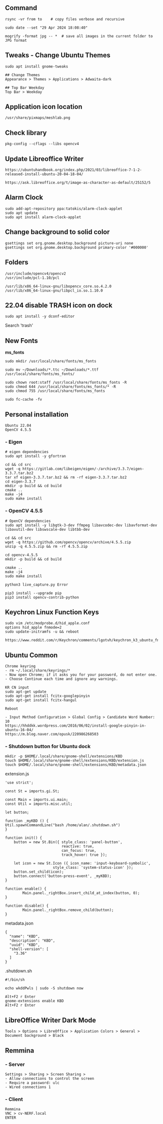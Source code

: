 ## Command

```
rsync -vr from to    # copy files verbose and recursive

sudo date --set "29 Apr 2024 18:08:40"

mogrify -format jpg -- *  # save all images in the current folder to JPG format

```

## Tweaks - Change Ubuntu Themes

```
sudo apt install gnome-tweaks

## Change Themes
Appearance > Themes > Applications > Adwaita-dark

## Top Bar Weekday
Top Bar > Weekday
```

## Application icon location

```
/usr/share/pixmaps/meshlab.png
```

## Check library

```
pkg-config --cflags --libs opencv4
```

## Update Libreoffice Writer

```
https://ubuntuhandbook.org/index.php/2021/03/libreoffice-7-1-2-released-install-ubuntu-20-04-18-04/
```
```
https://ask.libreoffice.org/t/image-as-character-as-default/25152/5
```

## Alarm Clock

```
sudo add-apt-repository ppa:tatokis/alarm-clock-applet
sudo apt update
sudo apt install alarm-clock-applet
```

## Change background to solid color

```
gsettings set org.gnome.desktop.background picture-uri none
gsettings set org.gnome.desktop.background primary-color '#000000'
```

## Folders

```
/usr/include/opencv4/opencv2
/usr/include/pcl-1.10/pcl
```
```
/usr/lib/x86_64-linux-gnu/libopencv_core.so.4.2.0
/usr/lib/x86_64-linux-gnu/libpcl_io.so.1.10.0
```

## 22.04 disable TRASH icon on dock
```
sudo apt install -y dconf-editor
```
Search 'trash'

## New Fonts
**ms_fonts**
```
sudo mkdir /usr/local/share/fonts/ms_fonts

sudo mv ~/Downloads/*.ttc ~/Downloads/*.ttf /usr/local/share/fonts/ms_fonts/

sudo chown root:staff /usr/local/share/fonts/ms_fonts -R
sudo chmod 644 /usr/local/share/fonts/ms_fonts/* -R
sudo chmod 755 /usr/local/share/fonts/ms_fonts

sudo fc-cache -fv
```

## Personal installation

```
Ubuntu 22.04
OpenCV 4.5.5
```
### - Eigen
```
# eigen dependencies
sudo apt install -y gfortran

cd && cd src
wget -q https://gitlab.com/libeigen/eigen/-/archive/3.3.7/eigen-3.3.7.tar.bz2
tar xf eigen-3.3.7.tar.bz2 && rm -rf eigen-3.3.7.tar.bz2
cd eigen-3.3.7
mkdir -p build && cd build
cmake ..
make -j4
sudo make install
```
### - OpenCV 4.5.5
```
# OpenCV dependencies
sudo apt install -y libgtk-3-dev ffmpeg libavcodec-dev libavformat-dev libavutil-dev libswscale-dev libtbb-dev

cd && cd src
wget -q https://github.com/opencv/opencv/archive/4.5.5.zip
unzip -q 4.5.5.zip && rm -rf 4.5.5.zip

cd opencv-4.5.5
mkdir -p build && cd build

cmake ..
make -j4
sudo make install
```
```
python3 live_capture.py Error

pip3 install --upgrade pip
pip3 install opencv-contrib-python
```

## Keychron Linux Function Keys

```
sudo vim /etc/modprobe.d/hid_apple.conf
options hid_apple fnmode=2
sudo update-initramfs -u && reboot
```

```
https://www.reddit.com/r/Keychron/comments/lgotvh/keychron_k3_ubuntu_fn_keys/
```

## Ubuntu Common
```
Chrome keyring
- rm ~/.local/share/keyrings/*
- Now open Chrome; if it asks you for your password, do not enter one.
- Choose Continue each time and ignore any warnings.
```
```
KR CN input
sudo apt-get update
sudo apt-get install fcitx-googlepinyin
sudo apt-get install fcitx-hangul

Reboot

- Input Method Configuration > Global Config > Candidate Word Number: 10
https://hhddkk.wordpress.com/2016/06/02/install-google-pinyin-in-ubuntu-16-04/
https://m.blog.naver.com/opusk/220986268503
```

### - Shutdown button for Ubuntu dock
```
mkdir -p $HOME/.local/share/gnome-shell/extensions/KBD
touch $HOME/.local/share/gnome-shell/extensions/KBD/extension.js
touch $HOME/.local/share/gnome-shell/extensions/KBD/metadata.json
```
extension.js  
```
'use strict';

const St = imports.gi.St;

const Main = imports.ui.main;
const Util = imports.misc.util;

let button;

function _myKBD () {
Util.spawnCommandLine("bash /home/alan/.shutdown.sh")
}

function init() {
    button = new St.Bin({ style_class: 'panel-button',
                          reactive: true,
                          can_focus: true,
                          track_hover: true });
                          
    let icon = new St.Icon ({ icon_name: 'input-keyboard-symbolic',
                      style_class: 'system-status-icon' });
    button.set_child(icon);
    button.connect('button-press-event', _myKBD);
}

function enable() {
        Main.panel._rightBox.insert_child_at_index(button, 0);
}

function disable() {
        Main.panel._rightBox.remove_child(button);
}
```
metadata.json  
```
{
  "name": "KBD",
  "description": "KBD",
  "uuid": "KBD",
  "shell-version": [
    "3.36"
  ]
}
```
.shutdown.sh  
```
#!/bin/sh

echo wkddPwls | sudo -S shutdown now
```

```
Alt+F2 r Enter
gnome-extensions enable KBD
Alt+F2 r Enter
```

## LibreOffice Writer Dark Mode
```
Tools > Options > LibreOffice > Application Colors > General > Document background > Black
```

## Remmina
### - Server
```
Settings > Sharing > Screen Sharing >
- Allow connections to control the screen
- Require a password: ulc
- Wired connections 1
```
### - Client
```
Remmina
VNC > cv-NERF.local
ENTER
```

## 
